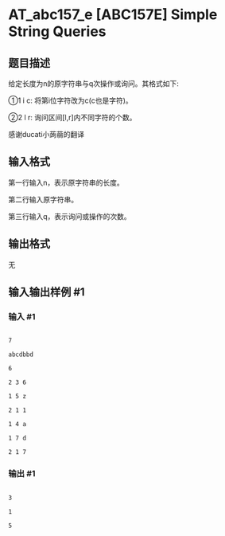 # AT_abc157_e [ABC157E] Simple String Queries

## 题目描述

给定长度为n的原字符串与q次操作或询问。其格式如下:

①1 i c: 将第i位字符改为c(c也是字符)。

②2 l r: 询问区间[l,r]内不同字符的个数。



感谢ducati小蒟蒻的翻译

## 输入格式

第一行输入n，表示原字符串的长度。

第二行输入原字符串。

第三行输入q，表示询问或操作的次数。

## 输出格式

无

## 输入输出样例 #1

### 输入 #1

```
7
abcdbbd
6
2 3 6
1 5 z
2 1 1
1 4 a
1 7 d
2 1 7
```

### 输出 #1

```
3
1
5
```
